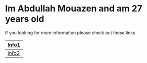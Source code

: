 # Im Abdullah Mouazen and am 27 years old 
If you looking for more information please check out these links


|[Info1](https://github.com/AbdullahMou/reading-note/blob/master/read1.MDgithub.com/AbdullahMou/reading-note/blob/master/read1.MD)| 
|--------------------------------------------------------------------------------------------------------------------------|
|[Info2](https://github.com/AbdullahMou/reading-note/blob/master/read2.MD) | on GitHub                                             |
